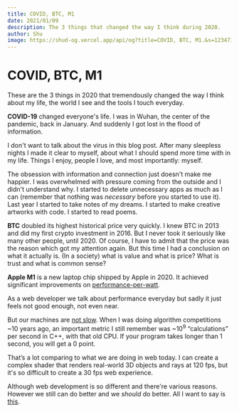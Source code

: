 ```yaml
---
title: COVID, BTC, M1
date: 2021/01/09
description: The 3 things that changed the way I think during 2020.
author: Shu
image: https://shud-og.vercel.app/api/og?title=COVID, BTC, M1.&s=1234710a
---
```


# COVID, BTC, M1

These are the 3 things in 2020 that tremendously changed the way I think about my life, the world I see and the tools I touch everyday.

**COVID-19** changed everyone's life. I was in Wuhan, the center of the pandemic, back in January. 
And suddenly I got lost in the flood of information.

I don't want to talk about the virus in this blog post. After many sleepless nights I made it clear to myself, about what I should spend more time with in my life. Things I enjoy, people I love, and most importantly: myself.

The obsession with information and connection just doesn't make me happier. I was overwhelmed with pressure coming from the outside and I didn't understand why. I started to delete unnecessary apps as much as I can (remember that nothing was _necessary_ before you started to use it). Last year I started to take notes of my dreams. I started to make creative artworks with code. I started to read poems.

**BTC** doubled its highest historical price very quickly. I knew BTC in 2013 and did my first crypto investment in 2016. But I never took it seriously like many other people, until 2020. Of course, I have to admit that the price was the reason which got my attention again. But this time I had a conclusion on what it actually is. (In a society) what is value and what is price? What is trust and what is common sense?

**Apple M1** is a new laptop chip shipped by Apple in 2020. It achieved significant improvements on [performance-per-watt](https://en.wikipedia.org/wiki/Performance_per_watt#:~:text=In%20computing%2C%20performance%20per%20watt,every%20watt%20of%20power%20consumed.). 

As a web developer we talk about performance everyday but sadly it just feels not good enough, not even near.

But our machines are [not slow](https://esbuild.github.io). When I was doing algorithm competitions ~10 years ago, an important metric I still remember was ~10<sup>9</sup> “calculations” per second in C++, with that old CPU. If your program takes longer than 1 second, you will get a 0 point.

That’s a lot comparing to what we are doing in web today. I can create a complex shader that renders real-world 3D objects and rays at 120 fps, but it's so difficult to create a 30 fps web experience.

Although web development is so different and there're various reasons. However we still can do better and we _should_ do better. All I want to say is [this](https://www.youtube.com/watch?v=pW-SOdj4Kkk).
